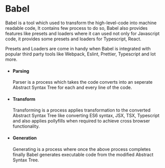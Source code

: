 
# Babel

Babel is a tool which used to transform the high-level-code into machine readable code, 
It contains few process to do so, Babel also provides features like presets and loaders where it can used not only for Javascript code, it provides some presets and loaders for Typescript, React.

Presets and Loaders are come in handy when Babel is integrated with popular third party tools like Webpack, Eslint, Prettier, Typescript and lot more.

- #### Parsing
    Parser is a process which takes the code converts into an seperate Abstract Syntax Tree for each and every line of the code.

- #### Transform
    Transforming is a process applies transformation to the converted Abstract Syntax Tree like converting ES6 syntax, JSX, TSX, Typescript and also applies pollyfills when required to achieve cross browser functionality.

- #### Generation
    Generating is a process where once the above process completes finally Babel generates executable code from the modified Abstract Syntax Tree.


